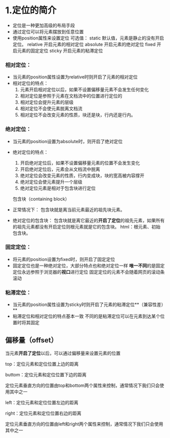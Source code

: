 # 1.定位的简介

- 定位是一种更加高级的布局手段
- 通过定位可以将元素摆放到任意位置
- 使用position属性来设置定位
	可选值：
		static 默认值，元素是静止的没有开启定位。
		relative 开启元素的相对定位
		absolute 开启元素的绝对定位
		fixed 开启元素的固定定位
		sticky 开启元素的粘滞定位



### 相对定位：

- 当元素的position属性设置为relative时则开启了元素的相对定位
- 相对定位的特点：
	1. 元素开启相对定位以后，如果不设置偏移量元素不会发生任何变化
	2. 相对定位是参照于元素在文档流中的位置进行定位的
	3. 相对定位会提升元素的层级
	4. 相对定位不会使元素脱离文档流
	5. 相对定位不会改变元素的性质，块还是块，行内还是行内。

### 绝对定位：

- 当元素的position设置为absolute时，则开启了绝对定位
- 绝对定位的特点：
	1. 开启绝对定位后，如果不设置偏移量元素的位置不会发生变化
	2. 开启绝对定位后，元素会从文档流中脱离
	3. 绝对定位会改变元素的性质，行内变成块，块的宽高被内容撑开
	4. 绝对定位会使元素提升一个层级
	5. 绝对定位元素是相对于包含块进行定位
	
	包含块（containing block）
- 正常情况下：
	包含块就是离当前元素最近的祖先块元素。



- 绝对定位的包含块：
	包含块就是离它最近的**开启了定位**的祖先元素，如果所有的祖先元素都没有开启定位则根元素就是它的包含块。
	html：根元素、初始包含块。

### 固定定位：

- 将元素的position设置为fixed时，则开启了固定定位
- 固定定位也是一种绝对定位，大部分特点也和绝对定位一样
	**唯一不同**的是固定定位永远参照于浏览器的**视口**进行定位
	固定定位的元素不会随着网页的滚动条滚动



### 粘滞定位：

- 当元素的position属性设置为sticky时则开启了元素的粘滞定位**（兼容性差）**
- 粘滞定位和相对定位的特点基本一致
	不同的是粘滞定位可以在元素到达某个位置时将其固定

## **偏移量（offset）**

当元素**开启了定位**以后，可以通过偏移量来设置元素的位置

top：定位元素和定位位置上边的距离

buttom：定位元素和定位位置下边的距离

定位元素垂直方向的位置由top和bottom两个属性来控制，通常情况下我们只会使用其中之一

left：定位元素和定位位置左边的距离

right：定位元素和定位位置右边的距离

定位元素垂直方向的位置由left和right两个属性来控制，通常情况下我们只会使用其中之一



